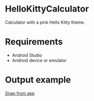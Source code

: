 # HelloKittyCalculator
Calculator with a pink Hello Kitty theme.

# Requirements 

* Android Studio
* Android device or emulator

# Output example 

[Snap from app](Screenshot_20220814_174946.png)
